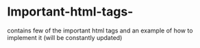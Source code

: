 # Important-html-tags-
contains few of the important html tags and an example of how to implement it (will be constantly updated)
